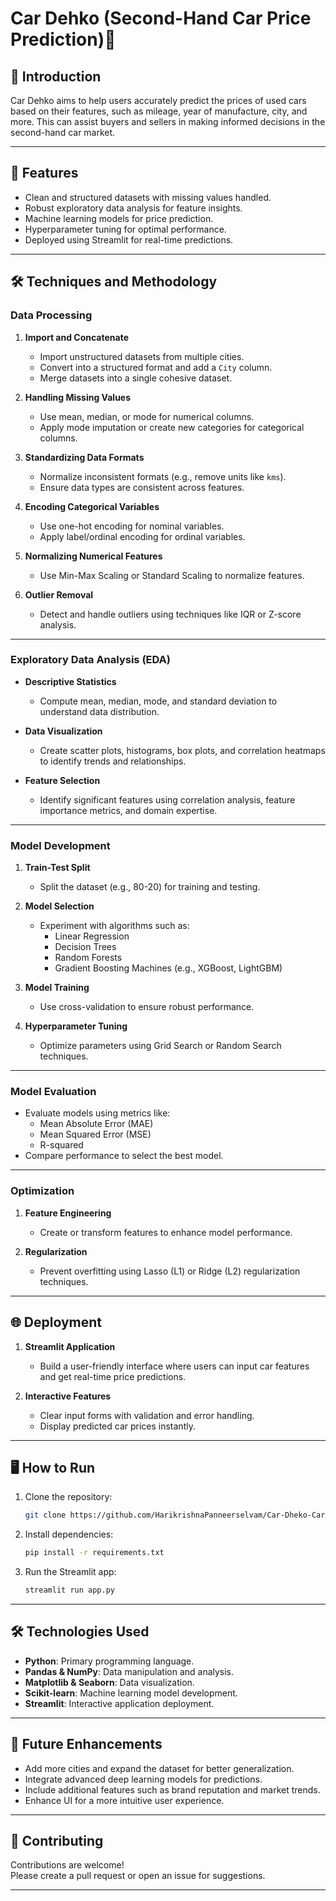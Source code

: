 # Car Dehko (Second-Hand Car Price Prediction)🚗  


## 🌟 Introduction

Car Dehko aims to help users accurately predict the prices of used cars based on their features, such as mileage, year of manufacture, city, and more. This can assist buyers and sellers in making informed decisions in the second-hand car market.

---

## 🚀 Features
- Clean and structured datasets with missing values handled.
- Robust exploratory data analysis for feature insights.
- Machine learning models for price prediction.
- Hyperparameter tuning for optimal performance.
- Deployed using Streamlit for real-time predictions.

---
## 🛠️ Techniques and Methodology

### **Data Processing**
1. **Import and Concatenate**  
   - Import unstructured datasets from multiple cities.
   - Convert into a structured format and add a `City` column.
   - Merge datasets into a single cohesive dataset.
   
2. **Handling Missing Values**  
   - Use mean, median, or mode for numerical columns.
   - Apply mode imputation or create new categories for categorical columns.

3. **Standardizing Data Formats**  
   - Normalize inconsistent formats (e.g., remove units like `kms`).
   - Ensure data types are consistent across features.

4. **Encoding Categorical Variables**  
   - Use one-hot encoding for nominal variables.
   - Apply label/ordinal encoding for ordinal variables.

5. **Normalizing Numerical Features**  
   - Use Min-Max Scaling or Standard Scaling to normalize features.

6. **Outlier Removal**  
   - Detect and handle outliers using techniques like IQR or Z-score analysis.

---

### **Exploratory Data Analysis (EDA)**
- **Descriptive Statistics**  
  - Compute mean, median, mode, and standard deviation to understand data distribution.
  
- **Data Visualization**  
  - Create scatter plots, histograms, box plots, and correlation heatmaps to identify trends and relationships.

- **Feature Selection**  
  - Identify significant features using correlation analysis, feature importance metrics, and domain expertise.

---

### **Model Development**
1. **Train-Test Split**  
   - Split the dataset (e.g., 80-20) for training and testing.

2. **Model Selection**  
   - Experiment with algorithms such as:
     - Linear Regression
     - Decision Trees
     - Random Forests
     - Gradient Boosting Machines (e.g., XGBoost, LightGBM)

3. **Model Training**  
   - Use cross-validation to ensure robust performance.

4. **Hyperparameter Tuning**  
   - Optimize parameters using Grid Search or Random Search techniques.

---

### **Model Evaluation**
- Evaluate models using metrics like:
  - Mean Absolute Error (MAE)
  - Mean Squared Error (MSE)
  - R-squared
- Compare performance to select the best model.

---

### **Optimization**
1. **Feature Engineering**  
   - Create or transform features to enhance model performance.

2. **Regularization**  
   - Prevent overfitting using Lasso (L1) or Ridge (L2) regularization techniques.

---

## 🌐 Deployment
1. **Streamlit Application**  
   - Build a user-friendly interface where users can input car features and get real-time price predictions.

2. **Interactive Features**  
   - Clear input forms with validation and error handling.
   - Display predicted car prices instantly.

---

## 🖥️ How to Run
1. Clone the repository:
   ```bash
   git clone https://github.com/HarikrishnaPanneerselvam/Car-Dheko-Car-Price-Prediction-/tree/main

2. Install dependencies:
   ```bash
   pip install -r requirements.txt
   ```
3. Run the Streamlit app:
   ```bash
   streamlit run app.py
   ```

---

## 🛠️ Technologies Used
- **Python**: Primary programming language.
- **Pandas & NumPy**: Data manipulation and analysis.
- **Matplotlib & Seaborn**: Data visualization.
- **Scikit-learn**: Machine learning model development.
- **Streamlit**: Interactive application deployment.

---

## 🔮 Future Enhancements
- Add more cities and expand the dataset for better generalization.
- Integrate advanced deep learning models for predictions.
- Include additional features such as brand reputation and market trends.
- Enhance UI for a more intuitive user experience.

---

## 🤝 Contributing
Contributions are welcome!  
Please create a pull request or open an issue for suggestions.

---